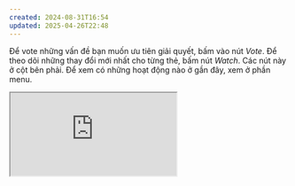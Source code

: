 ```yaml
---
created: 2024-08-31T16:54
updated: 2025-04-26T22:48
---
```

Để vote những vấn đề bạn muốn ưu tiên giải quyết, bấm vào nút _Vote_. Để theo dõi những thay đổi mới nhất cho từng thẻ, bấm nút _Watch_. Các nút này ở cột bên phải. Để xem có những hoạt động nào ở gần đây, xem ở phần menu.  


<iframe src="https://trello.com/b/Uc8xXXNf" ></iframe>
